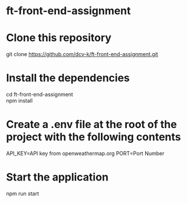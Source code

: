 # ft-front-end-assignment

# Clone this repository
git clone https://github.com/dcv-k/ft-front-end-assignment.git

# Install the dependencies
cd ft-front-end-assignment  
npm install

# Create a .env file at the root of the project with the following contents
API_KEY=API key from openweathermap.org
PORT=Port Number

# Start the application
npm run start
